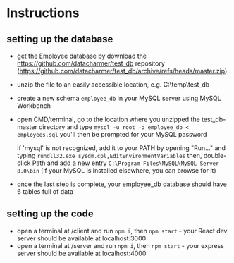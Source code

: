 # Instructions

## setting up the database

* get the Employee database by download the https://github.com/datacharmer/test_db repository (https://github.com/datacharmer/test_db/archive/refs/heads/master.zip)

* unzip the file to an easily accessible location, e.g. C:\temp\test_db

* create a new schema `employee_db` in your MySQL server using MySQL Workbench

* open CMD/terminal, go to the location where you unzipped the test_db-master directory and type `mysql -u root -p employee_db < employees.sql`
  you'll then be prompted for your MySQL password

  if 'mysql' is not recognized, add it to your PATH by opening "Run..." and typing `rundll32.exe sysdm.cpl,EditEnvironmentVariables`
  then, double-click Path and add a new entry `C:\Program Files\MySQL\MySQL Server 8.0\bin` (if your MySQL is installed elsewhere, you can browse for it)

* once the last step is complete, your employee_db database should have 6 tables full of data

## setting up the code

* open a terminal at /client and run `npm i`, then `npm start` - your React dev server should be available at localhost:3000
* open a terminal at /server and run `npm i`, then `npm start` - your express server should be available at localhost:4000